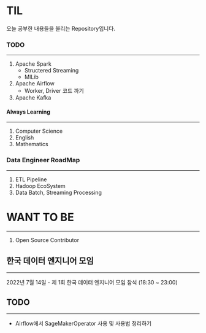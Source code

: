 # TIL

오늘 공부한 내용들을 올리는 Repository입니다.

### TODO
---
1. Apache Spark
    - Structered Streaming
    - MlLib
2. Apache Airflow
    - Worker, Driver 코드 까기
3. Apache Kafka

#### Always Learning
---
1. Computer Science
2. English
3. Mathematics

### Data Engineer RoadMap
---
1. ETL Pipeline
2. Hadoop EcoSystem
3. Data Batch, Streaming Processing

# WANT TO BE
---
1. Open Source Contributor


## 한국 데이터 엔지니어 모임
---
2022년 7월 14일 - 제 1회 한국 데이터 엔지니어 모임 참석 (18:30 ~ 23:00)

## TODO
---
- Airflow에서 SageMakerOperator 사용 및 사용법 정리하기
